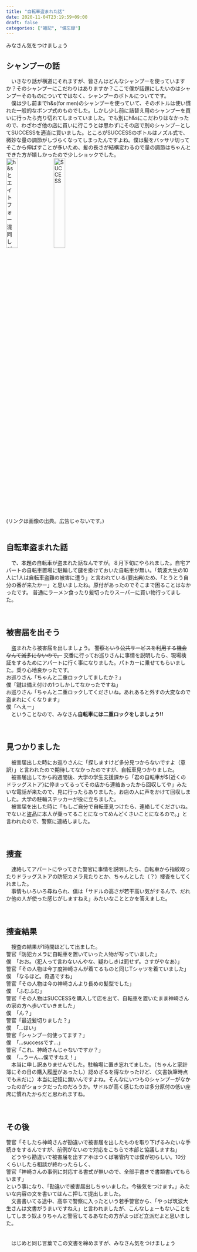 ```yaml
---
title: "自転車盗まれた話"
date: 2020-11-04T23:19:59+09:00
draft: false
categories: ["雑記", "備忘録"]
---
```

みなさん気をつけましょう
<br>

## シャンプーの話
　いきなり話が横道にそれますが、皆さんはどんなシャンプーを使っていますか？そのシャンプーにこだわりはありますか？ここで僕が話題にしたいのはシャンプーそのものについてではなく、シャンプーのボトルについてです。  
　僕は少し前までh&s(for men)のシャンプーを使っていて、そのボトルは使い慣れた一般的なポンプ式のものでした。しかし少し前に詰替え用のシャンプーを買いに行ったら売り切れてしまっていました。でも別にh&sにこだわりはなかったので、わざわざ他の店に買いに行こうとは思わずにその店で別のシャンプーとしてSUCCESSを適当に買いました。ところがSUCCESSのボトルはノズル式で、微妙な量の調節がしづらくなってしまったんですよね。僕は髪をバッサリ切ってそこから伸ばすことが多いため、髪の長さが結構変わるので量の調節はちゃんとできた方が嬉しかったので少しショックでした。  
<a  href="https://www.amazon.co.jp/%E3%82%B7%E3%83%A3%E3%83%B3%E3%83%97%E3%83%BC-%E3%83%A2%E3%82%A4%E3%82%B9%E3%83%81%E3%83%A3%E3%83%BC-%E3%83%9D%E3%83%B3%E3%83%97-370mL/dp/B074F1GVJ3/"><img src="/img/hs-shampoo.jpg" width="25%" alt="h&sとエイトフォー混同しがち"/></a>
<a href="https://www.amazon.co.jp/E3-82-B5-E3-82-AF-E3-82-BB-E3-82-B9-E8-96-AC-E7-94-A8-E3-82-B7-E3-83-A3-E3-83-B3-E3-83-97-E3-83-B/dp/B0842XWHXH/"><img src="/img/success-shampoo.jpg" width="25%" alt="SUCCESS" /></a>  
(リンクは画像の出典。広告じゃないです。)
<br>
<br>

## 自転車盗まれた話
　で、本題の自転車が盗まれた話なんですが。８月下旬にやられました。自宅アパートの自転車置場に駐輪して鍵を掛けておいた自転車が無い。「筑波大生の10人に1人は自転車盗難の被害に遭う」と言われている(要出典)ため、「とうとう自分の番が来たかー」と思いましたね。原付があったのでそこまで困ることはなかったです。 普通にラーメン食ったり髪切ったりスーパーに買い物行ってました。  
<br>
<br>

## 被害届を出そう
　盗まれたら被害届を出しましょう。 ~~警察という公共サービスを利用する機会なんて滅多にないので。~~ 交番に行ってお巡りさんに事情を説明したら、現場検証をするためにアパートに行く事になりました。パトカーに乗せてもらいました。乗り心地良かったです。  
お巡りさん「ちゃんと二重ロックしてましたか？」  
僕「鍵は備え付けの1つしかしてなかったですね」  
お巡りさん「ちゃんと二重ロックしてくださいね。あれあると外すの大変なので盗まれにくくなります」  
僕「へえー」  
　ということなので、みなさん**自転車には二重ロックをしましょう!!**  
<br>
<br>

## 見つかりました
　被害届出した時にお巡りさんに「探しますけど多分見つからないですよ（意訳）」と言われたので期待してなかったのですが、自転車見つかりました。  
　被害届出してから約週間後、大学の学生支援課から「君の自転車が${近くのドラッグストア}に停まってるってその店から連絡あったから回収してや」みたいな電話が来たので、見に行ったらありました。お店の人に声をかけて回収しました。大学の駐輪ステッカーが役に立ちました。  
　被害届を出した時に「もしご自分で自転車見つけたら、連絡してくださいね。でないと盗品に本人が乗ってることになってめんどくさいことになるので。」と言われたので、警察に連絡しました。  
<br>
<br>

## 捜査
　連絡してアパートにやってきた警官に事情を説明したら、自転車から指紋取ったりドラッグストアの防犯カメラ見たりとか、ちゃんとした（？）捜査をしてくれました。  
　事情もいろいろ尋ねられ、僕は「サドルの高さが若干高い気がするんで、だれか他の人が使った感じがしますねえ」みたいなこととかを答えました。  
<br>
<br>

## 捜査結果
　捜査の結果が1時間ほどして出ました。  
警官「防犯カメラに自転車を置いていった人物が写っていました」  
僕　「おお。（犯人って言わないんやな、疑わしきは罰せず。さすがやなあ）」  
警官「その人物は今丁度神崎さんが着てるものと同じTシャツを着ていました」  
僕　「なるほど。奇遇ですね」  
警官「その人物は今の神崎さんより長めの髪型でした」  
僕　「ふむふむ」  
警官「その人物はSUCCESSを購入して店を出て、自転車を置いたまま神崎さんの家の方へ歩いていきました」  
僕　「ん？」  
警官「最近髪切りました？」  
僕　「...はい」  
警官「シャンプー何使ってます？」  
僕　「...successです...」  
警官「これ、神崎さんじゃないですか？」  
僕　「...うーん...僕ですねえ！」  
　本当に申し訳ありませんでした。駐輪場に置き忘れてました。（ちゃんと家計簿にその日の購入履歴があったし）認めざるを得なかったけど、（文書執筆時点でも未だに）本当に記憶に無いんですよね。そんなにいつものシャンプーがなかったのがショックだったのだろうか。サドルが高く感じたのは多分原付の低い座席に慣れたからだと思われますね。  
<br>
<br>

## その後
警官「そしたら神崎さんが勘違いで被害届を出したものを取り下げるみたいな手続きをするんですが、前例がないので対応をこちらで本部と協議しますね」  
　どうやら勘違いで被害届を出すアホはつくば署管内では僕が初らしい。10分くらいしたら相談が終わったらしく、  
警官「神崎さんの事例に対応する書式が無いので、全部手書きで書類書いてもらいます」  
という事になり、「勘違いで被害届出しちゃいました。今後気をつけます。」みたいな内容の文を書いてはんこ押して提出しました。  
　文書書いてる途中、高卒で警察に入ったという若手警官から、「やっぱ筑波大生さんは文書がうまいですねえ」と言われましたが、こんなしょーもないことをしてしまう奴よりちゃんと警官してるあなたの方がよっぽど立派だよと思いました。  
<br>
<br>
　はじめと同じ言葉でこの文書を締めますが、みなさん気をつけましょう  

